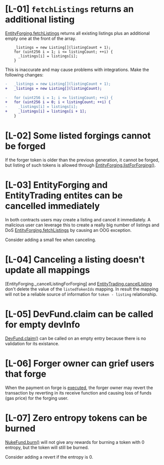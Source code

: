 # [L-01] `fetchListings` returns an additional listing
[EntityForging.fetchListings](https://github.com/code-423n4/2024-07-traitforge/blob/279b2887e3d38bc219a05d332cbcb0655b2dc644/contracts/EntityForging/EntityForging.sol#L48-L53) returns all existing listings plus an additional empty one at the front of the array. 

```solidity
    _listings = new Listing[](listingCount + 1);
    for (uint256 i = 1; i <= listingCount; ++i) {
      _listings[i] = listings[i];
    }
```

This is inaccurate and may cause problems with integrations. Make the following changes: 

```diff
-   _listings = new Listing[](listingCount + 1);
+   _listings = new Listing[](listingCount);
 
-   for (uint256 i = 1; i <= listingCount; ++i) {
+   for (uint256 i = 0; i < listingCount; ++i) {
-     _listings[i] = listings[i];
+     _listings[i] = listings[i + 1];
    }
```

# [L-02] Some listed forgings cannot be forged
If the forger token is older than the previous generation, it cannot be forged, but listing of such tokens is allowed through [EntityForging.listForForging()](https://github.com/code-423n4/2024-07-traitforge/blob/279b2887e3d38bc219a05d332cbcb0655b2dc644/contracts/EntityForging/EntityForging.sol#L67-L100). 

# [L-03] EntityForging and EntityTrading entites can be cancelled immediately
In both contracts users may create a listing and cancel it immediately. A malicious user can leverage this to create a really big number of listings and DoS [EntityForging.fetchListings](https://github.com/code-423n4/2024-07-traitforge/blob/279b2887e3d38bc219a05d332cbcb0655b2dc644/contracts/EntityForging/EntityForging.sol#L48-L53) by causing an OOG exception. 

Consider adding a small fee when canceling.

# [L-04] Canceling a listing doesn't update all mappings
[EntityForging._cancelListingForForging] and [EntityTrading.cancelListing](https://github.com/code-423n4/2024-07-traitforge/blob/279b2887e3d38bc219a05d332cbcb0655b2dc644/contracts/EntityTrading/EntityTrading.sol#L94-L108) don't delete the value of the `listedTokenIds` mapping. 
In result the mapping will not be a reliable source of information for `token - listing` relationship.

# [L-05] DevFund.claim can be called for empty devInfo

[DevFund.claim()](https://github.com/code-423n4/2024-07-traitforge/blob/279b2887e3d38bc219a05d332cbcb0655b2dc644/contracts/DevFund/DevFund.sol#L61C1-L75C4) can be called on an empty entry because there is no validation for its existance.

# [L-06] Forger owner can grief users that forge

When the payment on forge is [executed](https://github.com/code-423n4/2024-07-traitforge/blob/279b2887e3d38bc219a05d332cbcb0655b2dc644/contracts/EntityForging/EntityForging.sol#L158-L159), the forger owner may revert the transaction by reverting in its receive function and causing loss of funds (gas price) for the forging user.

# [L-07] Zero entropy tokens can be burned
[NukeFund.burn()](https://github.com/code-423n4/2024-07-traitforge/blob/279b2887e3d38bc219a05d332cbcb0655b2dc644/contracts/NukeFund/NukeFund.sol#L153-L182) will not give any rewards for burning a token with 0 entropy, but the token will still be burned.

Consider adding a revert if the entropy is 0.